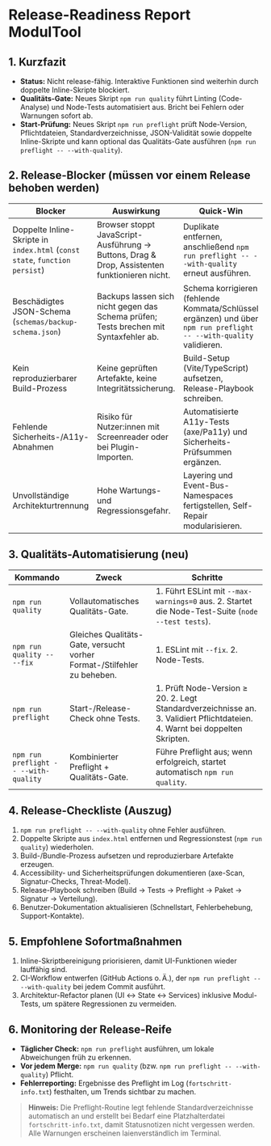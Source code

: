 # Release-Readiness Report ModulTool

## 1. Kurzfazit
- **Status:** Nicht release-fähig. Interaktive Funktionen sind weiterhin durch doppelte Inline-Skripte blockiert.
- **Qualitäts-Gate:** Neues Skript `npm run quality` führt Linting (Code-Analyse) und Node-Tests automatisiert aus. Bricht bei Fehlern oder Warnungen sofort ab.
- **Start-Prüfung:** Neues Skript `npm run preflight` prüft Node-Version, Pflichtdateien, Standardverzeichnisse, JSON-Validität sowie doppelte Inline-Skripte und kann optional das Qualitäts-Gate ausführen (`npm run preflight -- --with-quality`).

## 2. Release-Blocker (müssen vor einem Release behoben werden)
| Blocker | Auswirkung | Quick-Win |
| --- | --- | --- |
| Doppelte Inline-Skripte in `index.html` (`const state`, `function persist`) | Browser stoppt JavaScript-Ausführung → Buttons, Drag & Drop, Assistenten funktionieren nicht. | Duplikate entfernen, anschließend `npm run preflight -- --with-quality` erneut ausführen. |
| Beschädigtes JSON-Schema (`schemas/backup-schema.json`) | Backups lassen sich nicht gegen das Schema prüfen; Tests brechen mit Syntaxfehler ab. | Schema korrigieren (fehlende Kommata/Schlüssel ergänzen) und über `npm run preflight -- --with-quality` validieren. |
| Kein reproduzierbarer Build-Prozess | Keine geprüften Artefakte, keine Integritätssicherung. | Build-Setup (Vite/TypeScript) aufsetzen, Release-Playbook schreiben. |
| Fehlende Sicherheits-/A11y-Abnahmen | Risiko für Nutzer:innen mit Screenreader oder bei Plugin-Importen. | Automatisierte A11y-Tests (axe/Pa11y) und Sicherheits-Prüfsummen ergänzen. |
| Unvollständige Architekturtrennung | Hohe Wartungs- und Regressionsgefahr. | Layering und Event-Bus-Namespaces fertigstellen, Self-Repair modularisieren. |

## 3. Qualitäts-Automatisierung (neu)
| Kommando | Zweck | Schritte |
| --- | --- | --- |
| `npm run quality` | Vollautomatisches Qualitäts-Gate. | 1. Führt ESLint mit `--max-warnings=0` aus. 2. Startet die Node-Test-Suite (`node --test tests`). |
| `npm run quality -- --fix` | Gleiches Qualitäts-Gate, versucht vorher Format-/Stilfehler zu beheben. | 1. ESLint mit `--fix`. 2. Node-Tests. |
| `npm run preflight` | Start-/Release-Check ohne Tests. | 1. Prüft Node-Version ≥ 20. 2. Legt Standardverzeichnisse an. 3. Validiert Pflichtdateien. 4. Warnt bei doppelten Skripten. |
| `npm run preflight -- --with-quality` | Kombinierter Preflight + Qualitäts-Gate. | Führe Preflight aus; wenn erfolgreich, startet automatisch `npm run quality`. |

## 4. Release-Checkliste (Auszug)
1. `npm run preflight -- --with-quality` ohne Fehler ausführen.
2. Doppelte Skripte aus `index.html` entfernen und Regressionstest (`npm run quality`) wiederholen.
3. Build-/Bundle-Prozess aufsetzen und reproduzierbare Artefakte erzeugen.
4. Accessibility- und Sicherheitsprüfungen dokumentieren (axe-Scan, Signatur-Checks, Threat-Model).
5. Release-Playbook schreiben (Build → Tests → Preflight → Paket → Signatur → Verteilung).
6. Benutzer-Dokumentation aktualisieren (Schnellstart, Fehlerbehebung, Support-Kontakte).

## 5. Empfohlene Sofortmaßnahmen
1. Inline-Skriptbereinigung priorisieren, damit UI-Funktionen wieder lauffähig sind.
2. CI-Workflow entwerfen (GitHub Actions o. Ä.), der `npm run preflight -- --with-quality` bei jedem Commit ausführt.
3. Architektur-Refactor planen (UI ↔ State ↔ Services) inklusive Modul-Tests, um spätere Regressionen zu vermeiden.

## 6. Monitoring der Release-Reife
- **Täglicher Check:** `npm run preflight` ausführen, um lokale Abweichungen früh zu erkennen.
- **Vor jedem Merge:** `npm run quality` (bzw. `npm run preflight -- --with-quality`) Pflicht.
- **Fehlerreporting:** Ergebnisse des Preflight im Log (`fortschritt-info.txt`) festhalten, um Trends sichtbar zu machen.

> **Hinweis:** Die Preflight-Routine legt fehlende Standardverzeichnisse automatisch an und erstellt bei Bedarf eine Platzhalterdatei `fortschritt-info.txt`, damit Statusnotizen nicht vergessen werden. Alle Warnungen erscheinen laienverständlich im Terminal.

